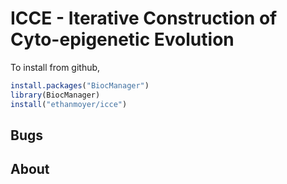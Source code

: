 # ICCE - Iterative Construction of Cyto-epigenetic Evolution

To install from github,
```R
install.packages("BiocManager")
library(BiocManager)
install("ethanmoyer/icce")
```


## Bugs
    
    
    
## About
